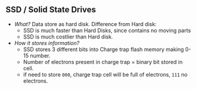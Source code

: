 ## SSD / Solid State Drives
- *What?* Data store as hard disk. Difference from Hard disk:
  - SSD is much faster than Hard Disks, since contains no moving parts
  - SSD is much costlier than Hard disk.
- *How it stores information?* 
  - SSD stores 3 different bits into Charge trap flash memory making 0-15 number.
  - Number of electrons present in charge trap = binary bit stored in cell.
  - if need to store `000`, charge trap cell will be full of electrons, `111` no electrons.
